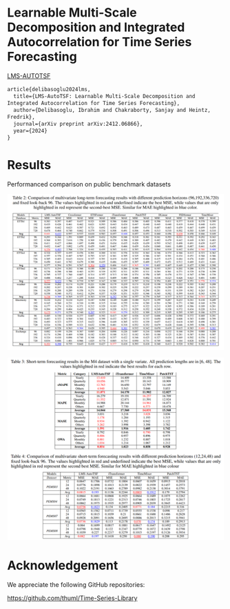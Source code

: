 # Learnable Multi-Scale Decomposition and Integrated Autocorrelation for Time Series Forecasting

[LMS-AUTOTSF](https://arxiv.org/pdf/2412.06866)

```
article{delibasoglu2024lms,
  title={LMS-AutoTSF: Learnable Multi-Scale Decomposition and Integrated Autocorrelation for Time Series Forecasting},
  author={Delibasoglu, Ibrahim and Chakraborty, Sanjay and Heintz, Fredrik},
  journal={arXiv preprint arXiv:2412.06866},
  year={2024}
}
```

# Results

Performanced comparison on public benchmark datasets

![](images/Table2.png)

![](images/Table-3and4.png)


# Acknowledgement
We appreciate the following GitHub repositories:

https://github.com/thuml/Time-Series-Library
